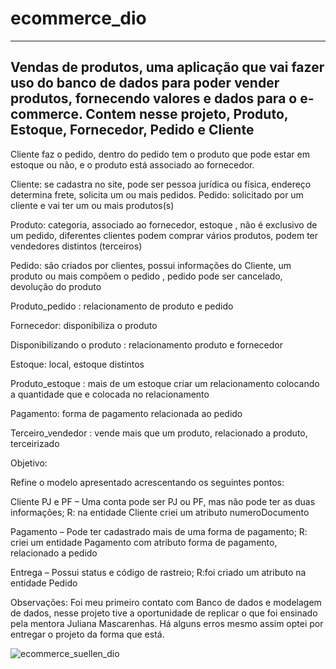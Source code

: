 <h1> ecommerce_dio</h1>


-------

<h2>Vendas de produtos, uma aplicação que vai fazer uso do banco de dados para poder vender produtos, fornecendo valores e dados para o e-commerce. Contem nesse projeto, Produto, Estoque, Fornecedor, Pedido e Cliente</h2>


Cliente faz o pedido, dentro do pedido tem o produto que pode estar em estoque ou não, e o produto está associado ao fornecedor.

Cliente: se cadastra no site, pode ser pessoa jurídica ou física, endereço determina frete, solicita um ou mais pedidos. Pedido: solicitado por um cliente e vai ter um ou mais produtos(s) 

Produto: categoria, associado ao fornecedor, estoque , não é exclusivo de um pedido, diferentes clientes podem comprar vários produtos, podem ter vendedores distintos (terceiros)

Pedido: são criados por clientes, possui informações do Cliente, um produto ou mais compõem o pedido , pedido pode ser cancelado, devolução do produto

Produto_pedido : relacionamento de  produto e pedido

Fornecedor: disponibiliza o produto

Disponibilizando o produto : relacionamento produto e fornecedor

Estoque: local, estoque distintos

Produto_estoque : mais de um estoque criar um relacionamento colocando a quantidade que e colocada no relacionamento

Pagamento: forma de pagamento relacionada ao pedido

Terceiro_vendedor : vende mais que um produto, relacionado a produto, terceirizado

Objetivo:

Refine o modelo apresentado acrescentando os seguintes pontos:

Cliente PJ e PF – Uma conta pode ser PJ ou PF, mas não pode ter as duas informações;
R: na entidade Cliente criei um atributo numeroDocumento

Pagamento – Pode ter cadastrado mais de uma forma de pagamento;
R: criei um entidade Pagamento com atributo forma de pagamento, relacionado a pedido

Entrega – Possui status e código de rastreio;
R:foi criado um atributo na entidade Pedido

Observações:
Foi meu primeiro contato com Banco de dados e modelagem de dados, nesse projeto tive a oportunidade de replicar o que foi ensinado pela mentora Juliana Mascarenhas.
Há alguns erros mesmo assim optei por entregar o projeto da forma que está.

![ecommerce_suellen_dio](https://user-images.githubusercontent.com/102911341/191230701-cb06646f-00dc-4711-9ad5-e2864c2a5777.png)


